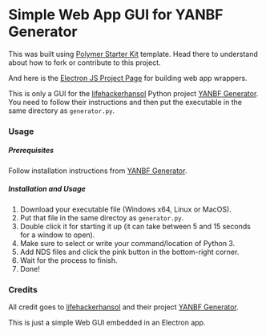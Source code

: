 # Simple Web App GUI for YANBF Generator



This was built using [Polymer Starter Kit](https://github.com/Polymer/polymer-starter-kit) template. Head there to understand about how to fork or contribute to this project.

And here is the [Electron JS Project Page](https://www.electronjs.org/) for building web app wrappers.

This is only a GUI for the [lifehackerhansol](https://github.com/lifehackerhansol) Python project [YANBF Generator](https://github.com/lifehackerhansol/YANBF). You need to follow their instructions and then put the executable in the same directory as `generator.py`.
  

### Usage

##### Prerequisites

Follow installation instructions from [YANBF Generator](https://github.com/lifehackerhansol/YANBF).


##### Installation and Usage

1. Download your executable file (Windows x64, Linux or MacOS).
2. Put that file in the same directoy as `generator.py`.
3. Double click it for starting it up (it can take between 5 and 15 seconds for a window to open).
4. Make sure to select or write your command/location of Python 3.
4. Add NDS files and click the pink button in the bottom-right corner.
5. Wait for the process to finish.
6. Done!


### Credits

All credit goes to [lifehackerhansol](https://github.com/lifehackerhansol) and their project [YANBF Generator](https://github.com/lifehackerhansol/YANBF).

This is just a simple Web GUI embedded in an Electron app.
